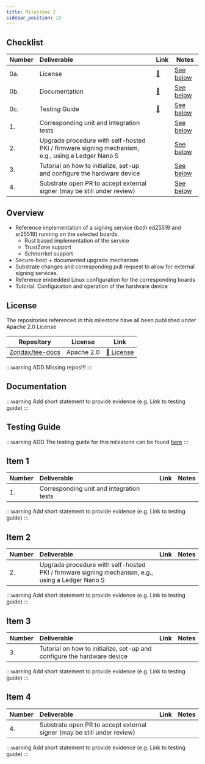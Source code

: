 ```yaml
---
title: Milestone 2
sidebar_position: 13
---
```


## Checklist

| Number | Deliverable | Link | Notes |
| ------------- | :------------- | ------------- | ------------- |
| 0a. | License | [:link:](#license) | [See below](#license) | 
| 0b. | Documentation | [:link:](#documentation) | [See below](#documentation) | 
| 0c. | Testing Guide | [:link:](#testing-guide) | [See below](#testing-guide) | 
| 1. | Corresponding unit and integration tests |  | [See below](#item-1) |
| 2. | Upgrade procedure with self-hosted PKI / firmware signing mechanism, e.g., using a Ledger Nano S |  | [See below](#item-2) | 
| 3. | Tutorial on how to initialize, set-up and configure the hardware device | | [See below](#item-3) | 
| 4. | Substrate open PR to accept external signer (may be still under review) | | [See below](#item-4) |

## Overview

- Reference implementation of a signing service (both ed25519 and sr25519) running on
the selected boards. 
  - Rust based implementation of the service
  - TrustZone support
  - Schnorrkel support
- Secure-boot + documented upgrade mechanism 
- Substrate changes and corresponding pull request to allow for external signing services.
- Reference embedded Linux configuration for the corresponding boards 
- Tutorial: Configuration and operation of the hardware device

## License

The repositories referenced in this milestone have all been published under Apache 2.0 License

| Repository | License | Link |
| --- | --- | --- |
| [Zondax/tee-docs](https://github.com/Zondax/tee-docs) | Apache 2.0 | [:page_facing_up: License](https://github.com/Zondax/tee-docs/blob/master/LICENSE) | 

:::warning
ADD Missing repos!!!
:::

## Documentation

:::warning
Add short statement to provide evidence (e.g. Link to testing guide)
:::

## Testing Guide

:::warning
ADD The testing guide for this milestone can be found [here](../testing/hello_rustee.md)
:::

## Item 1

| Number | Deliverable | Link | Notes |
| ------------- | :------------- | ------------- | ------------- |
| 1. | Corresponding unit and integration tests |  |  |

:::warning
Add short statement to provide evidence (e.g. Link to testing guide)
:::

## Item 2

| Number | Deliverable | Link | Notes |
| ------------- | :------------- | ------------- | ------------- |
| 2. | Upgrade procedure with self-hosted PKI / firmware signing mechanism, e.g., using a Ledger Nano S |  |  | 

:::warning
Add short statement to provide evidence (e.g. Link to testing guide)
:::

## Item 3

| Number | Deliverable | Link | Notes |
| ------------- | :------------- | ------------- | ------------- |
| 3. | Tutorial on how to initialize, set-up and configure the hardware device | |  | 

:::warning
Add short statement to provide evidence (e.g. Link to testing guide)
:::

## Item 4

| Number | Deliverable | Link | Notes |
| ------------- | :------------- | ------------- | ------------- |
| 4. | Substrate open PR to accept external signer (may be still under review) | |  |

:::warning
Add short statement to provide evidence (e.g. Link to testing guide)
:::
